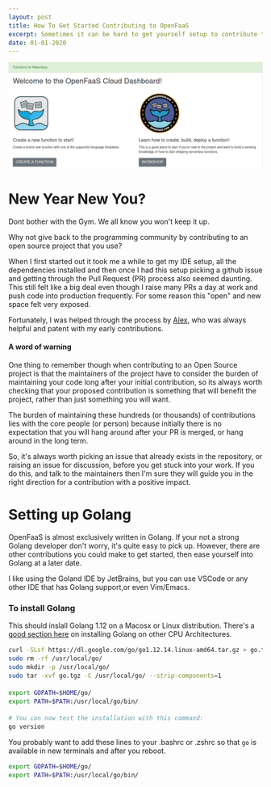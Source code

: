 ```yaml
---
layout: post
title: How To Get Started Contributing to OpenFaaS
excerpt: Sometimes it can be hard to get yourself setup to contribute to OpenSource. Especially if it requires running Kubernetes, Installing new programming languages and learning what maintainers expect.
date: 01-01-2020
---
```


![OpenFaaS Cloud Dashboard](/images/ofc-dashboard.png)

# New Year New You?
Dont bother with the Gym. We all know you won't keep it up. 

Why not give back to the programming community by contributing to an open source project that you use?

When I first started out it took me a while to get my IDE setup, all the dependencies installed and then once
I had this setup picking a github issue and getting through the Pull Request (PR) process also seemed daunting. This 
still felt like a big deal even though I raise many PRs a day at work and push code into production frequently.
For some reason this "open" and new space felt very exposed.

Fortunately, I was helped through the process by [Alex](https://github.com/alexellis), who was always helpful and 
patent with my early contributions.


#### A word of warning

One thing to remember though when contributing to an Open Source project is that the maintainers of the project have to
consider the burden of maintaining your code long after your initial contribution, so its always worth checking that 
your proposed contribution is something that will benefit the project, rather than just something you will want.

The burden of maintaining these hundreds (or thousands) of contributions lies with the core people (or person) because
initially there is no expectation that you will hang around after your PR is merged, or hang around in the long term.

So, it's always worth picking an issue that already exists in the repository, or raising an issue for discussion, before
you get stuck into your work. If you do this, and talk to the maintainers then I'm sure they will guide you in the right
direction for a contribution with a positive impact.


# Setting up Golang

OpenFaaS is almost exclusively written in Golang. If your not a strong Golang developer don't worry, it's quite easy to 
pick up. However, there are other contributions you could make to get started, then ease yourself into Golang at a later
date.

I like using the Goland IDE by JetBrains, but you can use VSCode or any other IDE that has Golang support,or even Vim/Emacs.

### To install Golang

This should inslall Golang 1.12 on a Macosx or Linux distribution. There's a [good section here](https://github.com/alexellis/faas-containerd#install-go-112-x86_64)
on installing Golang on other CPU Architectures. 


```sh
curl -SLsf https://dl.google.com/go/go1.12.14.linux-amd64.tar.gz > go.tgz
sudo rm -rf /usr/local/go/
sudo mkdir -p /usr/local/go/
sudo tar -xvf go.tgz -C /usr/local/go/ --strip-components=1

export GOPATH=$HOME/go/
export PATH=$PATH:/usr/local/go/bin/

# You can now test the installation with this command:
go version
```

You probably want to add these lines to your .bashrc or .zshrc so that `go` is available in new terminals and after you 
reboot.

```sh
export GOPATH=$HOME/go/
export PATH=$PATH:/usr/local/go/bin/
```

